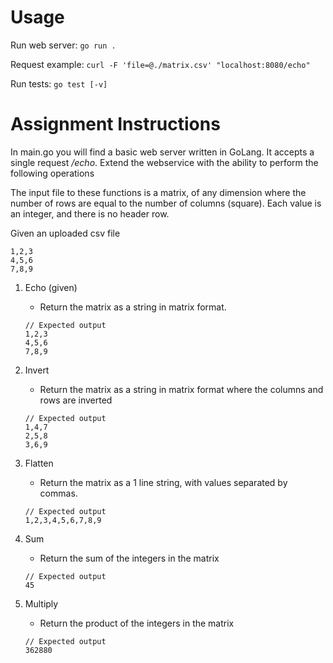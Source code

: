 # Usage
Run web server: `go run .`

Request example: `curl -F 'file=@./matrix.csv' "localhost:8080/echo"`

Run tests: `go test [-v]`

# Assignment Instructions

In main.go you will find a basic web server written in GoLang. It accepts a single request _/echo_. Extend the webservice with the ability to perform the following operations

The input file to these functions is a matrix, of any dimension where the number of rows are equal to the number of columns (square). Each value is an integer, and there is no header row.

Given an uploaded csv file
```
1,2,3
4,5,6
7,8,9
```

1. Echo (given)
    - Return the matrix as a string in matrix format.

    ```
    // Expected output
    1,2,3
    4,5,6
    7,8,9
    ```
2. Invert
    - Return the matrix as a string in matrix format where the columns and rows are inverted
    ```
    // Expected output
    1,4,7
    2,5,8
    3,6,9
    ```
3. Flatten
    - Return the matrix as a 1 line string, with values separated by commas.
    ```
    // Expected output
    1,2,3,4,5,6,7,8,9
    ```
4. Sum
    - Return the sum of the integers in the matrix
    ```
    // Expected output
    45
    ```
5. Multiply
    - Return the product of the integers in the matrix
    ```
    // Expected output
    362880
    ```
